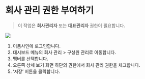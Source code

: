 # 회사 관리 권한 부여하기

> 이 작업은 **회사관리자** 또는 **대표관리자** 권한이 필요합니다.

![](https://www.eformsign.com/kr/support/wp-content/uploads/sites/5/2019/10/%ED%9A%8C%EC%82%AC-%ED%85%9C%ED%94%8C%EB%A6%BF-%EA%B4%80%EB%A6%AC-%EA%B6%8C%ED%95%9C-%EB%B6%80%EC%97%AC%ED%95%98%EB%8A%94-%EB%B0%A9%EB%B2%95.gif)

1. 이폼사인에 로그인합니다.
2. 대시보드 메뉴의 회사 관리 &gt; 구성원 관리로 이동합니다.
3. 멤버를 선택합니다.
4. 오른쪽 상세 보기 화면 하단의 권한에서 회사 관리 권한을 체크합니다.
5. ‘저장’ 버튼을 클릭합니다.

